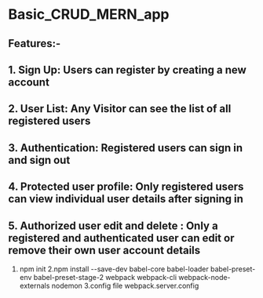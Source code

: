 # Basic_CRUD_MERN_app

## Features:-

## 1. Sign Up: Users can register by creating a new account

## 2. User List: Any Visitor can see the list of all registered users

## 3. Authentication: Registered users can sign in and sign out

## 4. Protected user profile: Only registered users can view individual user details after signing in

## 5. Authorized user edit and delete : Only a registered and authenticated user can edit or remove their own user account details

1. npm init
   2.npm install --save-dev babel-core babel-loader babel-preset-env babel-preset-stage-2 webpack webpack-cli webpack-node-externals nodemon
   3.config file webpack.server.config
